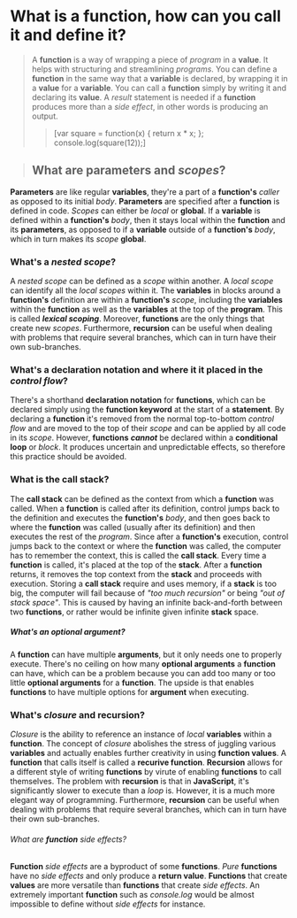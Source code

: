 # What is a **function**, how can you call it and define it?
>A **function** is a way of wrapping a piece of _program_ in a **value**. It helps with structuring and streamlining _programs_. You can define a **function** in the same way that a **variable** is declared, by wrapping it in a **value** for a **variable**. You can call a **function** simply by writing it and declaring its **value**. A _result_ statement is needed if a **function** produces more than a _side effect_, in other words is producing an output.
>>[var square = function(x) {
  return x * x;
  }; console.log(square(12));]

>## What are **parameters** and _scopes_?
**Parameters** are like regular **variables**, they're a part of a **function's** _caller_ as opposed to its initial _body_. **Parameters** are specified after a **function** is defined in code.
_Scopes_ can either be _local_ or **global**. If a **variable** is defined within a **function's** _body_, then it stays local within the **function** and its **parameters**, as opposed to if a **variable** outside of a **function's** _body_, which in turn makes its _scope_ **global**.
### What's a _nested scope_?
A _nested scope_ can be defined as a _scope_ within another. A _local scope_ can identify all the _local scopes_ within it. The **variables** in blocks around a **function's** definition are within a **function's** _scope_, including the **variables** within the **function** as well as the **variables** at the top of the **program**. This is called **_lexical scoping_**. Moreover, **functions** are the only things that create new _scopes_.
Furthermore, **recursion** can be useful when dealing with problems that require several branches, which can in turn have their own sub-branches.
### What's a **declaration notation** and where it it placed in the _control flow_?
There's a shorthand **declaration notation** for **functions**, which can be declared simply using the **function keyword** at the start of a **statement**. By declaring a **function** it's removed from the normal top-to-bottom _control flow_ and are moved to the top of their _scope_ and can be applied by all code in its _scope_. However, **functions** **_cannot_** be declared within a **conditional loop** or _block_. It produces uncertain and unpredictable effects, so therefore this practice should be avoided.
### What is the **call stack**?
The **call stack** can be defined as the context from which a **function** was called. When a **function** is called after its definition, control jumps back to the definition and executes the **function's** _body_, and then goes back to where the **function** was called (usually after its definition) and then executes the rest of the _program_. Since after a **function's** execution, control jumps back to the context or where the **function** was called, the computer has to remember the context, this is called the **call stack**. Every time a **function** is called, it's placed at the top of the **stack**. After a **function** returns, it removes the top context from the **stack** and proceeds with execution. Storing a **call stack** require and uses memory, if a **stack** is too big, the computer will fail because of _"too much recursion"_ or being _"out of stack space"_. This is caused by having an infinite back-and-forth between two **functions**, or rather would be infinite given infinite **stack** space.
##### What's an **optional argument**?
A **function** can have multiple **arguments**, but it only needs one to properly execute. There's no ceiling on how many **optional arguments** a **function** can have, which can be a problem because you can add too many or too little **optional arguments** for a **function**. The upside is that enables **functions** to have multiple options for **argument** when executing.
### What's _closure_ and **recursion**?
_Closure_ is the ability to reference an instance of _local_ **variables** within a **function**. The concept of _closure_ abolishes the stress of juggling various **variables** and actually enables further creativity in using **function values**.
A **function** that calls itself is called a **recurive function**. **Recursion** allows for a different style of writing **functions** by virute of enabling **functions** to call themselves. The problem with **recursion** is that in **JavaScript**, it's significantly slower to execute than a _loop_ is. However, it is a much more elegant way of programming. Furthermore, **recursion** can be useful when dealing with problems that require several branches, which can in turn have their own sub-branches.
###### What are **function** _side effects_?
**Function** _side effects_ are a byproduct of some **functions**. _Pure_ **functions** have no _side effects_ and only produce a **return value**. **Functions** that create **values** are more versatile than **functions** that create _side effects_. An extremely important **function** such as _console.log_ would be almost impossible to define without _side effects_ for instance.
